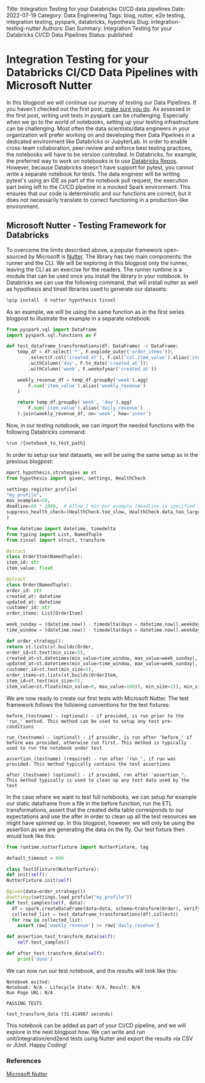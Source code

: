 Title: Integration Testing for your Databricks CI/CD data pipelines
Date: 2022-07-19
Category: Data Engineering
Tags: blog, nutter, e2e testing, integration testing, pyspark, databricks, hypothesis
Slug: integration-testing-nutter
Authors: Dan
Summary: Integration Testing for your Databricks CI/CD Data Pipelines
Status: published

# Integration Testing for your Databricks CI/CD Data Pipelines with Microsoft Nutter

In this blogpost we will continue our journey of testing our Data Pipelines. If you haven't checked out
the first post, [make sure you do](https://unpackingdata.com/property-testing-pyspark). As assessed in the first post, writing unit tests in pyspark can be challenging.
Especially when we go to the world of notebooks, setting up your testing infrastructure can be challenging.
Most often the data scientists/data engineers in your organization will prefer working on and developing their
Data Pipelines in a dedicated environment like Databricks or JupyterLab. In order to enable cross-team
collaboration, peer-review and enforce best testing practices, the notebooks will have to be version controlled.
In Databricks, for example, the preferred way to work on notebooks is to use
[Databricks Repos](https://docs.databricks.com/repos/index.html). However, because Databricks doesn't have
support for pytest, you cannot write a separate notebook for tests. The data engineer will be writing
pytest's using an IDE as part of the notebook pull request, the execution part being left to the CI/CD pipeline
in a mocked Spark environment. This ensures that our code is determinstic and our functions are correct, but
it does not necessarily translate to correct functioning in a production-like environment.

## Microsoft Nutter - Testing Framework for Databricks

To overcome the limits described above, a popular framework open-sourced by Microsoft is
[Nutter](https://github.com/microsoft/nutter). The library has two main components: the runner and the CLI.
We will be exploring in this blogpost only the runner, leaving the CLI as an exercise for the readers. The
runner runtime is a module that can be used once you install the library in your notebook. In Databricks
we can use the following command, that will install nutter as well as hypothesis and tinsel libraries used to
generate our datasets:

```python
%pip install -U nutter hypothesis tinsel
```

As an example, we will be using the same function as in the first series blogpost to illustrate the example
in a separate notebook:

```python
from pyspark.sql import DataFrame
import pyspark.sql.functions as F

def test_dataframe_transformations(df: DataFrame) -> DataFrame:
    temp_df = df.select('*', F.explode_outer('order_items'))\
        .select(F.col('created_at'), F.col('col.item_value').alias('item_value'))\
        .withColumn('day', F.to_date('created_at'))\
        .withColumn('week', F.weekofyear('created_at'))

    weekly_revenue_df = temp_df.groupBy('week').agg(
        F.sum('item_value').alias('weekly_revenue')
    )

    return temp_df.groupBy('week', 'day').agg(
        F.sum('item_value').alias('daily_revenue')
    ).join(weekly_revenue_df, on='week', how='inner')
```

Now, in our testing notebook, we can import the needed functions with the following Databricks command:

```python
%run /{notebook_to_test_path}
```

In order to setup our test datasets, we will be using the same setup as in the previous blogpost:

```python
mport hypothesis.strategies as st
from hypothesis import given, settings, HealthCheck

settings.register_profile(
"my_profile",
max_examples=50,
deadline=60 * 1000,  # Allow 1 min per example (deadline is specified in milliseconds)
suppress_health_check=(HealthCheck.too_slow, HealthCheck.data_too_large),
)
```

```python
from datetime import datetime, timedelta
from typing import List, NamedTuple
from tinsel import struct, transform

@struct
class OrderItem(NamedTuple):
item_id: str
item_value: float

@struct
class Order(NamedTuple):
order_id: str
created_at: datetime
updated_at: datetime
customer_id: str
order_items: List[OrderItem]

week_sunday = (datetime.now() - timedelta(days = datetime.now().weekday() + 1))
time_window = (datetime.now() - timedelta(days = datetime.now().weekday() + 7))

def order_strategy():
return st.lists(st.builds(Order,
order_id=st.text(min_size=5),
created_at=st.datetimes(min_value=time_window, max_value=week_sunday),
updated_at=st.datetimes(min_value=time_window, max_value=week_sunday),
customer_id=st.text(min_size=5),
order_items=st.lists(st.builds(OrderItem,
item_id=st.text(min_size=5),
item_value=st.floats(min_value=0, max_value=100)), min_size=1)), min_size=5)
```

We are now ready to create our first tests with Microsoft Nutter. The test framework follows the following
conventions for the test fixtures:

```
before_(testname) - (optional) - if provided, is run prior to the 'run_' method. This method can be used to setup any test pre-conditions

run_(testname) - (optional) - if provider, is run after 'before_' if before was provided, otherwise run first. This method is typically used to run the notebook under test

assertion_(testname) (required) - run after 'run_', if run was provided. This method typically contains the test assertions

after_(testname) (optional) - if provided, run after 'assertion_'. This method typically is used to clean up any test data used by the test
```

In the case where we want to test full notebooks, we can setup for example our static dataframe from a file
in the before function, run the ETL transformations, assert that the created delta table corresponds to our
expectations and use the after in order to clean up all the test resources we might have spinned up. In this
blogpost, however, we will only be using the assertion as we are generating the data on the fly. Our test
fixture then would look like this:

```python
from runtime.nutterfixture import NutterFixture, tag

default_timeout = 600

class Test1Fixture(NutterFixture):
def init(self):
NutterFixture.init(self)

@given(data=order_strategy())
@settings(settings.load_profile("my_profile"))
def test_samples(self, data):
  df = spark.createDataFrame(data=data, schema=transform(Order), verifySchema=False)
  collected_list = test_dataframe_transformations(df).collect()
  for row in collected_list:
    assert row['weekly_revenue'] >= row['daily_revenue']

def assertion_test_transform_data(self):
    self.test_samples()

def after_test_transform_data(self):
    print('done')

```

We can now run our test notebook, and the results will look like this:

```
Notebook exited:
Notebook: N/A - Lifecycle State: N/A, Result: N/A
Run Page URL: N/A

PASSING TESTS

test_transform_data (31.414987 seconds)
```

This notebook can be added as part of your CI/CD pipeline, and we will explore in the next blogpost how.
We can write and run unit/integration/end2end tests using Nutter and export the results via CSV or JUnit.
Happy Coding!

### References

[Microsoft Nutter](https://github.com/microsoft/nutter)
